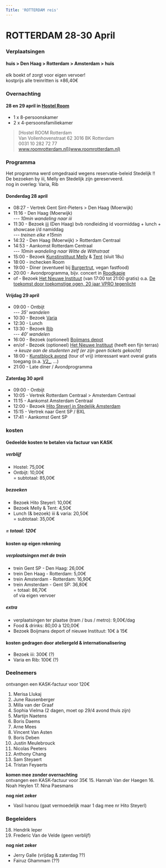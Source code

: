 ```yaml
---
Title: 'ROTTERDAM reis'
---
```


# ROTTERDAM 28-30 April

### Verplaatsingen
#### huis > Den Haag > Rotterdam > Amsterdam > huis    
elk boekt of zorgt voor eigen vervoer!     
kostprijs alle treinritten is ±86,40€

### Overnachting
#### 28 en 29 april in [Hostel Room](https://www.roomrotterdam.nl/)
* 1 x 8-persoonskamer
* 2 x 4-persoonsfamiliekamer

> [Hostel ROOM Rotterdam    
  Van Vollenhovenstraat 62 3016 BK Rotterdam    
  0031 10 282 72 77    
  www.roomrotterdam.nl](www.roomrotterdam.nl)

### Programma
Het programma werd omgedraaid wegens reservatie-beleid Stedelijk !!    
De bezoeken by iii, Melly en Stedelijk zijn gereserveerd.    
nog in overleg: Varia, Rib
#### Donderdag 28 april
* 08:27 - Vertrek Gent Sint-Pieters > Den Haag (Moerwijk)
* 11:16 - Den Haag (Moerwijk)    
*--- 10min wandeling naar iii*
* 11:30 - Bezoek [iii](https://instrumentinventors.org) (Den Haag) bvb rondleiding id voormiddag + lunch + showcase i/d namiddag   
*--- treinen elke ±15min*
* 14:32 - Den Haag (Moerwijk) > Rotterdam Centraal
* 14:53 - Aankomst Rotterdam Centraal    
*--- 10min wandeling naar Witte de Withstraat*
* 15:00 - Bezoek [Kunstinstituut Melly](https://www.kunstinstituutmelly.nl/)
& [Tent](https://www.tentrotterdam.nl) (sluit 18u)
* 18:00 - inchecken Room
* 19:00 - Diner (eventueel bij [Burgertrut](https://roodkapje.org/burgertrut/), vegan fastfood)
* 20:00 - Avondprogramma, bijv. concert in [Roodkapje](https://roodkapje.org/)
* of - Bezoek [Het Nieuwe Instituut](https://hetnieuweinstituut.nl/) (van 17:00 tot 21:00 gratis) o.a. [De toekomst door toekomstige ogen, 20 jaar VPRO tegenlicht](https://tegenlicht.hetnieuweinstituut.nl/)

#### Vrijdag 29 april
* 09:00 - Ontbijt    
*--- 35' wandelen*
* 10:30 - Bezoek [Varia](https://varia.zone/)
* 12:30 - Lunch
* 13:30 - Bezoek [Rib](https://www.ribrib.nl/)    
*--- 40' wandelen*
* 16:00 - Bezoek (optioneel) [Boijmans depot](https://www.boijmans.nl/)
* en/of - Bezoek (optioneel) [Het Nieuwe Instituut](https://hetnieuweinstituut.nl/) (heeft een fijn terras)    
*-> keuze aan de studenten zelf (er zijn geen tickets gekocht)*
* 18:00 - [Kunstblock avond](https://kunstblock.nl/) (tour of vrij) interessant want overal gratis toegang (o.a. [V2_](https://v2.nl/), ...)
* 21:00 - Late diner / Avondprogramma

#### Zaterdag 30 april
* 09:00 - Ontbijt
* 10:05 - Vertrek Rotterdam Centraal > Amsterdam Centraal
* 11:15 - Aankomst Amsterdam Centraal
* 12:00 - Bezoek [Hito Steyerl in Stedelijk Amsterdam](https://www.stedelijk.nl/nl/tentoonstellingen/hito-steyerl)
* 15:15 - Vertrek naar Gent SP / BXL
* 17:41 - Aankomst Gent SP

### kosten
#### Gedeelde kosten te betalen via factuur van KASK
##### verblijf
* Hostel: 75,00€
* Ontbijt: 10,00€   
= subtotaal: 85,00€   

##### bezoeken
* Bezoek Hito Steyerl: 10,00€
* Bezoek Melly & Tent: 4,50€
* Lunch (& bezoek) iii & varia: 20,50€    
= subtotaal: 35,00€    

##### = totaal: 120€

#### kosten op eigen rekening
##### verplaatsingen met de trein
* trein Gent SP - Den Haag: 26,00€
* trein Den Haag - Rotterdam: 5,00€
* trein Amsterdam - Rotterdam: 16,90€
* trein Amsterdam - Gent SP: 36,80€     
= totaal: 86,70€    
of via eigen vervoer

##### extra
* verplaatsingen ter plaatse (tram / bus / metro): 9,00€/dag
* Food & drinks: 80,00 à 120,00€
* Bezoek Boijmans deport of nieuwe Instituut: 10€ à 15€

#### kosten gedragen door ateliergeld & internationalisering
* Bezoek iii: 300€ (?)
* Varia en Rib: 100€ (?)

### Deelnemers
ontvangen een KASK-factuur voor 120€
1. Merisa Llukaj
2. June Rausenberger
3. Milla van der Graaf
4. Sophia Vielma (2 dagen, moet op 29/4 avond thuis zijn)
5. Martijn Naetens
6. Boris Daems
7. Arne Mees
8. Vincent Van Asten
9. Boris Deben
10. Justin Meulebrouck
11. Nicolas Peeters
12. Anthony Chang
13. Sam Steyaert
14. Tristan Feyaerts

**komen mee zonder overnachting**    
ontvangen een KASK-factuur voor 35€
15. Hannah Van der Haegen
16. Noah Heylen
17. Nina Paesmans

**nog niet zeker**    
* Vasil Ivanou (gaat vermoedelijk maar 1 dag mee nr Hito Steyerl)

### Begeleiders
18. Hendrik leper
19. Frederic Van de Velde (geen verblijf)

**nog niet zeker**
* Jerry Galle (vrijdag & zaterdag ??)
* Fairuz Ghammam (??)
